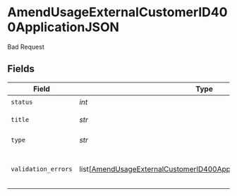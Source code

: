 # AmendUsageExternalCustomerID400ApplicationJSON

Bad Request


## Fields

| Field                                                                                                                                                             | Type                                                                                                                                                              | Required                                                                                                                                                          | Description                                                                                                                                                       | Example                                                                                                                                                           |
| ----------------------------------------------------------------------------------------------------------------------------------------------------------------- | ----------------------------------------------------------------------------------------------------------------------------------------------------------------- | ----------------------------------------------------------------------------------------------------------------------------------------------------------------- | ----------------------------------------------------------------------------------------------------------------------------------------------------------------- | ----------------------------------------------------------------------------------------------------------------------------------------------------------------- |
| `status`                                                                                                                                                          | *int*                                                                                                                                                             | :heavy_check_mark:                                                                                                                                                | HTTP Code                                                                                                                                                         |                                                                                                                                                                   |
| `title`                                                                                                                                                           | *str*                                                                                                                                                             | :heavy_check_mark:                                                                                                                                                | Error message                                                                                                                                                     |                                                                                                                                                                   |
| `type`                                                                                                                                                            | *str*                                                                                                                                                             | :heavy_check_mark:                                                                                                                                                | N/A                                                                                                                                                               | "https://docs.billwithorb.com/reference/error-responses#400-request-validation-errors"                                                                            |
| `validation_errors`                                                                                                                                               | list[[AmendUsageExternalCustomerID400ApplicationJSONValidationErrors](../../models/operations/amendusageexternalcustomerid400applicationjsonvalidationerrors.md)] | :heavy_check_mark:                                                                                                                                                | Contains all failing validation events.                                                                                                                           |                                                                                                                                                                   |
